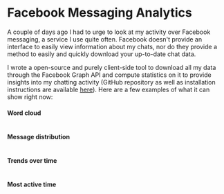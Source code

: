 # Facebook Messaging Analytics

A couple of days ago I had to urge to look at my activity over Facebook messaging, a service I use quite often. Facebook doesn't provide an interface to easily view information about my chats, nor do they provide a method to easily and quickly download your up-to-date chat data.

I wrote a open-source and purely client-side tool to download all my data through the Facebook Graph API and compute statistics on it to provide insights into my chatting activity (GitHub repository as well as installation instructions are available [here](/project/facebook-messaging-analytics)). Here are a few examples of what it can show right now:

#### Word cloud
<div class='center border-bottom hover'><a class='lightbox' href='http://res.cloudinary.com/hazdcamql/image/upload/v1371580311/wordcloud_pardki.png' title='Word cloud'><img src='http://res.cloudinary.com/hazdcamql/image/upload/c_thumb,w_380/v1371580311/wordcloud_pardki.png' alt></a></div>






#### Message distribution
<div class='center border-bottom hover'><a class='lightbox' href='http://res.cloudinary.com/hazdcamql/image/upload/v1371584280/distribution_cuk8tr.png' title='Distribution'>
	<img src='http://res.cloudinary.com/hazdcamql/image/upload/c_thumb,w_380/v1371584280/distribution_cuk8tr.png' alt></a></div>


#### Trends over time
<div class='center border-bottom hover'><a class='lightbox' href='http://res.cloudinary.com/hazdcamql/image/upload/v1371585409/trends_z0fvlo.png' title='Trends over time'>
	<img src='http://res.cloudinary.com/hazdcamql/image/upload/c_thumb,w_380/v1371585409/trends_z0fvlo.png' alt></a></div>

#### Most active time
<div class='center border-bottom hover'><a class='lightbox' href='http://res.cloudinary.com/hazdcamql/image/upload/v1371598011/mostactive_icmony.png' title='Most active time'>
	<img src='http://res.cloudinary.com/hazdcamql/image/upload/c_thumb,w_380/v1371598011/mostactive_icmony.png' alt></a></div>